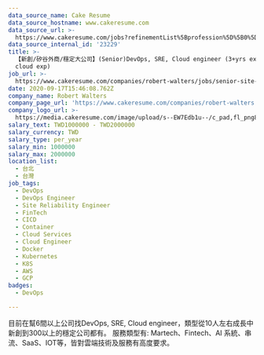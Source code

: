 ```yaml
---
data_source_name: Cake Resume
data_source_hostname: www.cakeresume.com
data_source_url: >-
  https://www.cakeresume.com/jobs?refinementList%5Bprofession%5D%5B0%5D=tech_devops&refi[…]5D=per_year&range%5Bsalary_range%5D%5Bmin%5D=1000000&page=2
data_source_internal_id: '23229'
title: >-
  【新創/矽谷外商/穩定大公司】(Senior)DevOps, SRE, Cloud engineer (3+yrs experience with
  cloud exp)
job_url: >-
  https://www.cakeresume.com/companies/robert-walters/jobs/senior-site-reliability-engineer-fintech
date: 2020-09-17T15:46:08.762Z
company_name: Robert Walters
company_page_url: 'https://www.cakeresume.com/companies/robert-walters'
company_logo_url: >-
  https://media.cakeresume.com/image/upload/s--EW7Edb1u--/c_pad,fl_png8,h_200,w_200/v1600053194/xc6aglyvacjd8nwbof70.png
salary_text: TWD1000000 - TWD2000000
salary_currency: TWD
salary_type: per_year
salary_min: 1000000
salary_max: 2000000
location_list:
  - 台北
  - 台灣
job_tags:
  - DevOps
  - DevOps Engineer
  - Site Reliability Engineer
  - FinTech
  - CICD
  - Container
  - Cloud Services
  - Cloud Engineer
  - Docker
  - Kubernetes
  - K8S
  - AWS
  - GCP
badges:
  - DevOps

---
```


目前在幫6間以上公司找DevOps, SRE, Cloud engineer，類型從10人左右成長中新創到300以上的穩定公司都有。 服務類型有: Martech、Fintech、AI 系統、串流、SaaS、IOT等，皆對雲端技術及服務有高度要求。